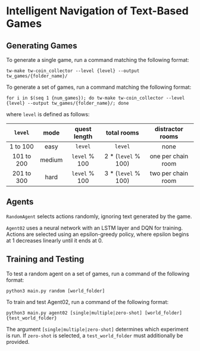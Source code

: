# Intelligent Navigation of Text-Based Games


## Generating Games

To generate a single game, run a command matching the following format:

`tw-make tw-coin_collector --level {level} --output tw_games/{folder_name}/`

To generate a set of games, run a command matching the following format:

`for i in $(seq 1 {num_games}); do tw-make tw-coin_collector --level {level} --output tw_games/{folder_name}/; done`

where `level` is defined as follows:

|   `level`  |  mode  |  quest length |     total rooms     |  distractor rooms  |
|:----------:|:------:|:-------------:|:-------------------:|:------------------:|
|  1 to 100  |  easy  |    `level`    |       `level`       |        none        |
| 101 to 200 | medium | `level` % 100 | 2 * (`level` % 100) | one per chain room |
| 201 to 300 |  hard  | `level` % 100 | 3 * (`level` % 100) | two per chain room |
<!-- TODO: Is this true for hard mode distractor rooms? -->


## Agents

`RandomAgent` selects actions randomly, ignoring text generated by the game.

`Agent02` uses a neural network with an LSTM layer and DQN for training. Actions are selected using an epsilon-greedy policy, where epsilon begins at 1 decreases linearly until it ends at 0.


## Training and Testing

To test a random agent on a set of games, run a command of the following format:

`python3 main.py random [world_folder]`

To train and test Agent02, run a command of the following format:

`python3 main.py agent02 [single|multiple|zero-shot] [world_folder] {test_world_folder}`

The argument `[single|multiple|zero-shot]` determines which experiment is run. If `zero-shot` is selected, a `test_world_folder` must additionally be provided.

<!--
TODO: Add experiment descriptions.
- `single`: ...
- `multiple`: ...
- `zero-shot`: ...
-->
